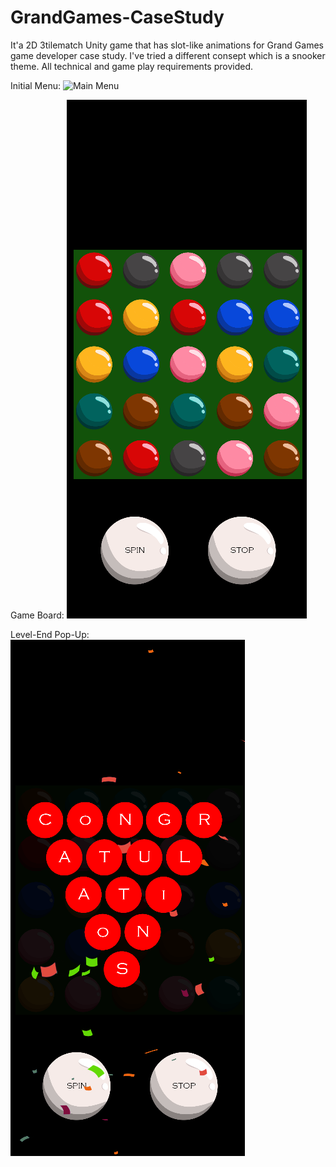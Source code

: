 # GrandGames-CaseStudy
It'a 2D 3tilematch Unity game that has slot-like animations for Grand Games game developer case study. 
I've tried a different consept which is a snooker theme. 
All technical and game play requirements provided. 

Initial Menu: 
![Main Menu](.Assets/GamePlayImages/MainMenu.png)

Game Board: 
![Game Board](Assets/GamePlayImages/GameBoard.png)

Level-End Pop-Up: 
![Level-End Pop-Up](Assets/GamePlayImages/CongratulationsPopUp.png)
